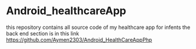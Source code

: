 # Android_healthcareApp
this repository contains all source code of my healthcare app for infents
the back end section is in this link https://github.com/Aymen2303/Android_HealthCareAppPhp

